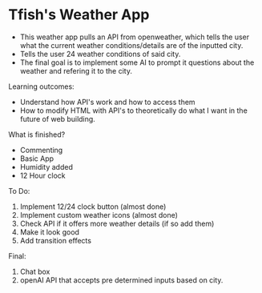 # Tfish's Weather App
- This weather app pulls an API from openweather, which tells the user what the current weather conditions/details are of the inputted city.
- Tells the user 24 weather conditions of said city.
- The final goal is to implement some AI to prompt it questions about the weather and refering it to the city.

Learning outcomes:
- Understand how API's work and how to access them
- How to modify HTML with API's to theoretically do what I want in the future of web building.

What is finished?

- Commenting
- Basic App
- Humidity added
- 12 Hour clock

To Do:

1. Implement 12/24 clock button (almost done)
2. Implement custom weather icons (almost done)
2. Check API if it offers more weather details (if so add them)
3. Make it look good
4. Add transition effects


Final:
1. Chat box
2. openAI API that accepts pre determined inputs based on city.
